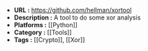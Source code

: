 - **URL :** https://github.com/hellman/xortool
- **Description :** A tool to do some xor analysis
- **Platforms :** [[Python]]
- **Category :** [[Tools]]
- **Tags :** [[Crypto]], [[Xor]]